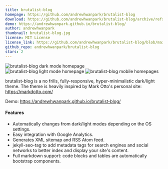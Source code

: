 ```yaml
---
title: brutalist-blog
homepage: https://github.com/andrewhwanpark/brutalist-blog
download: https://github.com/andrewhwanpark/brutalist-blog/archive/refs/heads/main.zip
demo: https://andrewhwanpark.github.io/brutalist-blog/
author: andrewhwanpark
thumbnail: brutalist-blog.jpg
license: MIT License
license_link: https://github.com/andrewhwanpark/brutalist-blog/blob/main/LICENSE.txt
github_repo: andrewhwanpark/brutalist-blog
stars: 2
---
```


![brutalist-blog dark mode homepage](https://user-images.githubusercontent.com/13270895/131266947-65f2ae83-7d9e-48d7-8cd6-05a1d59df0ab.png)
![brutalist-blog light mode homepage](https://user-images.githubusercontent.com/13270895/131266950-3a0e0eff-0b15-4f60-ba22-231bcd78fb0c.png)
![brutalist-blog mobile homepages](https://user-images.githubusercontent.com/13270895/131266952-e245630a-9874-4bde-952c-3c63ebd745e0.png)

brutalist-blog is a no frills, fully-responsive, hyper-minimalistic dark/light theme. The theme is heavily inspired by Mark Otto's personal site: https://markdotto.com/

Demo: https://andrewhwanpark.github.io/brutalist-blog/

#### Features

- Automatically changes from dark/light modes depending on the OS settings.
- Easy integration with Google Analytics.
- Generates XML sitemap and RSS Atom feed.
- jekyll-seo-tag to add metadata tags for search engines and social networks to better index and display your site's content.
- Full markdown support: code blocks and tables are automatically bootstrap components.
